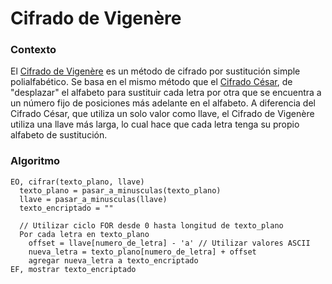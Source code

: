 # Cifrado de Vigenère

### Contexto

El [Cifrado de Vigenère](https://es.wikipedia.org/wiki/Cifrado_de_Vigen%C3%A8re) es un método de cifrado por sustitución simple polialfabético. Se basa en el mismo método que el [Cifrado César](https://es.wikipedia.org/wiki/Cifrado_C%C3%A9sar), de "desplazar" el alfabeto para sustituir cada letra por otra que se encuentra a un número fijo de posiciones más adelante en el alfabeto. A diferencia del Cifrado César, que utiliza un solo valor como llave, el Cifrado de Vigenère utiliza una llave más larga, lo cual hace que cada letra tenga su propio alfabeto de sustitución.

### Algoritmo

```
EO, cifrar(texto_plano, llave)
  texto_plano = pasar_a_minusculas(texto_plano)
  llave = pasar_a_minusculas(llave)
  texto_encriptado = ""

  // Utilizar ciclo FOR desde 0 hasta longitud de texto_plano
  Por cada letra en texto_plano
    offset = llave[numero_de_letra] - 'a' // Utilizar valores ASCII
    nueva_letra = texto_plano[numero_de_letra] + offset
    agregar nueva_letra a texto_encriptado
EF, mostrar texto_encriptado
```
